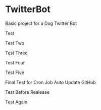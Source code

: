 # TwitterBot

Basic project for a Dog Twitter Bot

Test

Test Two


Test Three

Test Four



Test Five

Final Test for Cron Job Auto Update GitHub


Test Before Realease


Test Again
